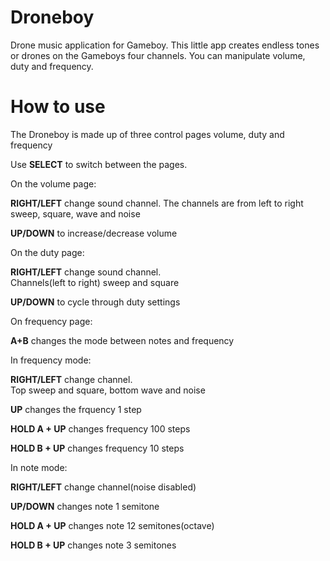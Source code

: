 # Droneboy
Drone music application for Gameboy. 
This little app creates endless tones or drones on the Gameboys four channels. You can manipulate volume, duty and frequency. 
# How to use
The Droneboy is made up of three control pages volume, duty and frequency

Use **SELECT** to switch between the pages.

On the volume page:

**RIGHT/LEFT** change sound channel. 
The channels are from left to right sweep, square, wave and noise

**UP/DOWN** to increase/decrease volume

On the duty page:

**RIGHT/LEFT** change sound channel.  
Channels(left to right) sweep and square

**UP/DOWN** to cycle through duty settings 

On frequency page:

**A+B** changes the mode between notes and frequency

In frequency mode:

**RIGHT/LEFT** change channel.  
Top sweep and square, bottom wave and noise

**UP** changes the frquency 1 step

**HOLD A + UP** changes frequency 100 steps

**HOLD B + UP** changes frequency 10 steps

In note mode:

**RIGHT/LEFT** change channel(noise disabled)

**UP/DOWN** changes note 1 semitone

**HOLD A + UP** changes note 12 semitones(octave)

**HOLD B + UP** changes note 3 semitones
